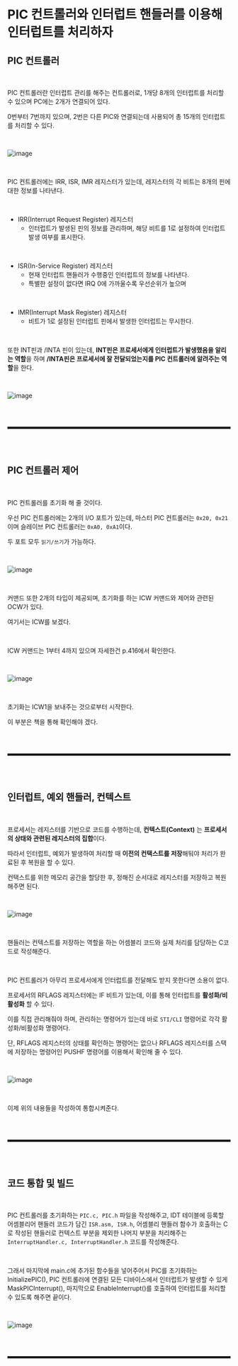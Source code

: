 # PIC 컨트롤러와 인터럽트 핸들러를 이용해 인터럽트를 처리하자
## PIC 컨트롤러

<br>

PIC 컨트롤러란 인터럽트 관리를 해주는 컨트롤러로, 1개당 8개의 인터럽트를 처리할 수 있으며 PC에는 2개가 연결되어 있다.

0번부터 7번까지 있으며, 2번은 다른 PIC와 연결되는데 사용되어 총 15개의 인터럽트를 처리할 수 있다.

<br>

![image](https://user-images.githubusercontent.com/52172169/198539470-ee639f55-31d4-4cfc-bfe7-a3421a5da2f2.png)

<br>

PIC 컨트롤러에는 IRR, ISR, IMR 레지스터가 있는데, 레지스터의 각 비트는 8개의 핀에 대한 정보를 나타낸다.

<br>

+ IRR(Interrupt Request Register) 레지스터
  + 인터럽트가 발생된 핀의 정보를 관리하며, 해당 비트를 1로 설정하여 인터럽트 발생 여부를 표시한다.

<br>

+ ISR(In-Service Register) 레지스터
  + 현재 인터럽트 핸들러가 수행중인 인터럽트의 정보를 나타낸다.
  + 특별한 설정이 없다면 IRQ 0에 가까울수록 우선순위가 높으며 

<br>

+ IMR(Interrupt Mask Register) 레지스터
  + 비트가 1로 설정된 인터럽트 핀에서 발생한 인터럽트는 무시한다. 

<br>

또한 INT핀과 /INTA 핀이 있는데, **INT핀은 프로세서에게 인터럽트가 발생했음을 알리는 역할**을 하며 **/INTA핀은 프로세서에 잘 전달되었는지를 PIC 컨트롤러에 알려주는 역할**을 한다.

<br>

![image](https://user-images.githubusercontent.com/52172169/198542812-644bb213-2507-44c0-86ff-17511ab9c24c.png)

<br><br>
<hr style="border: 2px solid;">
<br><br>

## PIC 컨트롤러 제어

<br>

PIC 컨트롤러를 초기화 해 줄 것이다.

우선 PIC 컨트롤러에는 2개의 I/O 포트가 있는데, 마스터 PIC 컨트롤러는 ```0x20, 0x21```이며 슬레이브 PIC 컨트롤러는 ```0xA0, 0xA1```이다.

두 포트 모두 ```읽기/쓰기```가 가능하다.

<br>

![image](https://user-images.githubusercontent.com/52172169/198546108-e4e35b41-1752-4569-8f45-155e7856859d.png)

<br>

커맨드 또한 2개의 타입이 제공되며, 초기화를 하는 ICW 커맨드와 제어와 관련된 OCW가 있다.

여기서는 ICW를 보겠다.

<br>

ICW 커맨드는 1부터 4까지 있으며 자세한건 p.416에서 확인한다.

<br>

![image](https://user-images.githubusercontent.com/52172169/198549006-e8d74653-c68b-4229-ac1f-6abdfb29ad9f.png)

<br>

초기화는 ICW1을 보내주는 것으로부터 시작한다.

이 부분은 책을 통해 확인해야 겠다.

<br><br>
<hr style="border: 2px solid;">
<br><br>

## 인터럽트, 예외 핸들러, 컨텍스트

<br>

프로세서는 레지스터를 기반으로 코드를 수행하는데, **컨텍스트(Context)** 는 **프로세서의 상태와 관련된 레지스터의 집합**이다.

따라서 인터럽트, 예외가 발생하여 처리할 때 **이전의 컨택스트를 저장**해둬야 처리가 완료된 후 복원을 할 수 있다.

컨택스트를 위한 메모리 공간을 할당한 후, 정해진 순서대로 레지스터를 저장하고 복원해주면 된다.

<br>

![image](https://user-images.githubusercontent.com/52172169/198580248-24e080c4-f17a-45a5-a48a-a2c6ae2985fd.png)

<br>

핸들러는 컨텍스트를 저장하는 역할을 하는 어셈블리 코드와 실제 처리를 담당하는 C코드로 작성해준다.

<br>

PIC 컨트롤러가 아무리 프로세서에게 인터럽트를 전달해도 받지 못한다면 소용이 없다.

프로세서의 RFLAGS 레지스터에는 IF 비트가 있는데, 이를 통해 인터럽트를 **활성화/비활성화** 할 수 있다.

이를 직접 관리해줘야 하며, 관리하는 명령어가 있는데 바로 ```STI/CLI``` 명령어로 각각 활성화/비활성화 명령어다.

단, RFLAGS 레지스터의 상태를 확인하는 명령어는 없으나 RFLAGS 레지스터를 스택에 저장하는 명령어인 PUSHF 명령어를 이용해서 확인해 줄 수 있다.

<br>

![image](https://user-images.githubusercontent.com/52172169/198594695-0c787609-5243-4ec9-9cf6-b9387c0d7030.png)

<br>

이제 위의 내용들을 작성하여 통합시켜준다.

<br><br>
<hr style="border: 2px solid;">
<br><br>

## 코드 통합 및 빌드

<br>

PIC 컨트롤러를 초기화하는 ```PIC.c, PIC.h``` 파일을 작성해주고, IDT 테이블에 등록할 어셈블리어 핸들러 코드가 담긴 ```ISR.asm, ISR.h```, 어셈블리 핸들러 함수가 호출하는 C로 작성된 핸들러로 컨텍스트 부분을 제외한 나머지 부분을 처리해주는 ```InterruptHandler.c, InterruptHandler.h``` 코드를 작성해준다.

<br>

그래서 마지막에 main.c에 추가된 함수들을 넣어주어서 PIC를 초기화하는 InitializePIC(), PIC 컨트롤러에 연결된 모든 디바이스에서 인터럽트가 발생할 수 있게 MaskPICInterrupt(), 마지막으로 EnableInterrupt()를 호출하여 인터럽트를 처리할 수 있도록 해주면 끝이다.

<br>

![image](https://user-images.githubusercontent.com/52172169/198630183-9c0d067b-4def-4a44-bf5e-822b354af491.png)

<br><br>
<hr style="border: 2px solid;">
<br><br>
